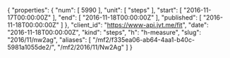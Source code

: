 {
  "properties": {
    "num": [
      5990
    ],
    "unit": [
      "steps"
    ],
    "start": [
      "2016-11-17T00:00:00Z"
    ],
    "end": [
      "2016-11-18T00:00:00Z"
    ],
    "published": [
      "2016-11-18T00:00:00Z"
    ]
  },
  "client_id": "https://www-api.jvt.me/fit",
  "date": "2016-11-18T00:00:00Z",
  "kind": "steps",
  "h": "h-measure",
  "slug": "2016/11/nw2ag",
  "aliases": [
    "/mf2/f335ea06-ab64-4aa1-b40c-5981a1055de2/",
    "/mf2/2016/11/Nw2Ag"
  ]
}
